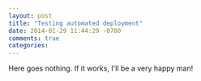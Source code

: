 ```yaml
---
layout: post
title: "Testing automated deployment"
date: 2014-01-29 11:44:29 -0700
comments: true
categories: 
---
```

Here goes nothing. If it works, I'll be a very happy man!
